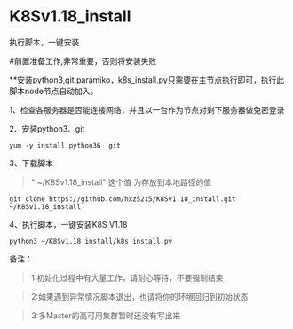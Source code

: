 # K8Sv1.18_install
执行脚本，一键安装


#前置准备工作,非常重要，否则将安装失败

**安装python3,git,paramiko，k8s_install.py只需要在主节点执行即可，执行此脚本node节点自动加入。

1、检查各服务器是否能连接网络，并且以一台作为节点对剩下服务器做免密登录

2、安装python3、git
```
yum -y install python36  git
```

3、下载脚本
> " ~/K8Sv1.18_install" 这个值 为存放到本地路径的值
```
git clone https://github.com/hxz5215/K8Sv1.18_install.git ~/K8Sv1.18_install
```


4、执行脚本，一键安装K8S V1.18

```
python3 ~/K8Sv1.18_install/k8s_install.py
```


备注：
>1:初始化过程中有大量工作，请耐心等待，不要强制结束

>2:如果遇到异常情况脚本退出，也请将你的环境回归到初始状态

>3:多Master的高可用集群暂时还没有写出来
